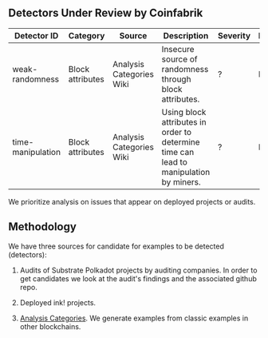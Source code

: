 ## Detectors Under Review by Coinfabrik

| Detector ID | Category | Source | Description | Severity | Reviewing | Status | 
|----------------------|------------------|--------------------------------------------------|------------------------------------------------------------------------------------------------------------------------------|----------|----------|---------------------------|
| weak-randomness       | Block attributes | Analysis Categories Wiki                        | Insecure source of randomness through block attributes.                                                                         | ?        | FALSE    | 2-Under Review Coinfabrik |
| time-manipulation     | Block attributes | Analysis Categories Wiki                        | Using block attributes in order to determine time can lead to manipulation by miners.                                   | ?        | FALSE    | 2-Under Review Coinfabrik |

We prioritize analysis on issues that appear on deployed projects or audits.


## Methodology

We have three sources for candidate for examples to be detected (detectors):

1. Audits of Substrate Polkadot projects by auditing companies. In order to get candidates we look at the audit's findings and the associated github repo.

2. Deployed ink! projects.

3. [Analysis Categories](https://blog.coinfabrik.com/analysis-categories/). We generate examples from classic examples in other blockchains.


